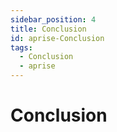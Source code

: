 ```yaml
---
sidebar_position: 4
title: Conclusion
id: aprise-Conclusion
tags:
  - Conclusion
  - aprise
---
```

# Conclusion

